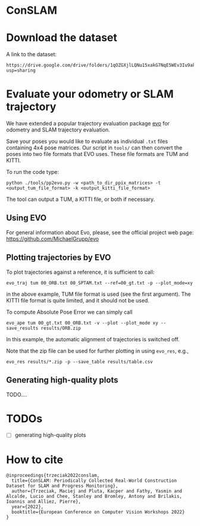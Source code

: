 # ConSLAM

# Download the dataset
A link to the dataset:
```
https://drive.google.com/drive/folders/1qOZGXjlLQNu15xakG7NqE5WEv3Iu9akr?usp=sharing
```

# Evaluate your odometry or SLAM trajectory
We have extended a popular trajectory evaluation package [evo](https://github.com/MichaelGrupp/evo) for odometry and SLAM trajectory evaluation.

Save your poses you would like to evaluate as individual `.txt` files containing 4x4 pose matrices. Our script in `tools/` can then convert the poses into two file formats that EVO uses. These file formats are TUM and KITTI.

To run the code type: 

```python ./tools/pp2evo.py -w <path_to_dir_ppix_matrices> -t <output_tum_file_format> -k <output_kitti_file_format>```


The tool can output a TUM, a KITTI file, or both if necessary.

## Using EVO
For general information about Evo, please, see the official project web page: https://github.com/MichaelGrupp/evo

## Plotting trajectories by EVO

To plot trajectories against a reference, it is sufficient to call:

```evo_traj tum 00_ORB.txt 00_SPTAM.txt --ref=00_gt.txt -p --plot_mode=xy```

in the above example, TUM file format is used (see the first argument). The KITTI file format is quite limited, and it should not be used.

To compute Absolute Pose Error we can simply call

```evo_ape tum 00_gt.txt 00_ORB.txt -v --plot --plot_mode xy --save_results results/ORB.zip```

In this example, the automatic alignment of trajectories is switched off.

Note that the zip file can be used for further plotting in using `evo_res`, e.g.,

```evo_res results/*.zip -p --save_table results/table.csv```


## Generating high-quality plots

TODO.... 


# TODOs
- [ ] generating high-quality plots 


# How to cite
```
@inproceedings{trzeciak2022conslam,
  title={ConSLAM: Periodically Collected Real-World Construction Dataset for SLAM and Progress Monitoring},
  author={Trzeciak, Maciej and Pluta, Kacper and Fathy, Yasmin and Alcalde, Lucio and Chee, Stanley and Bromley, Antony and Brilakis, Ioannis and Alliez, Pierre},
  year={2022},
  booktitle={European Conference on Computer Vision Workshops 2022}
}
```
